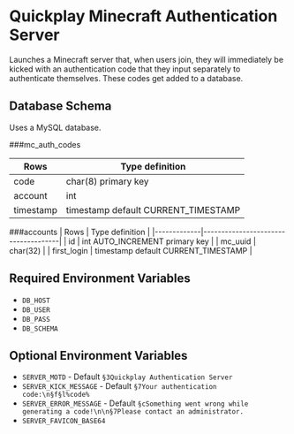 # Quickplay Minecraft Authentication Server
Launches a Minecraft server that, when users join, they will immediately be kicked with an authentication code that they
input separately to authenticate themselves. These codes get added to a database.

## Database Schema
Uses a MySQL database.

###mc_auth_codes

| Rows      | Type definition                     |
|-----------|-------------------------------------|
| code      | char(8) primary key                 |
| account   | int                                 |
| timestamp | timestamp default CURRENT_TIMESTAMP |

###accounts
| Rows        | Type definition                     |
|-------------|-------------------------------------|
| id          | int AUTO_INCREMENT primary key      |
| mc_uuid     | char(32)                            |
| first_login | timestamp default CURRENT_TIMESTAMP |


## Required Environment Variables

- `DB_HOST`
- `DB_USER`
- `DB_PASS`
- `DB_SCHEMA`

## Optional Environment Variables

- `SERVER_MOTD` - Default `§3Quickplay Authentication Server`
- `SERVER_KICK_MESSAGE` - Default `§7Your authentication code:\n§f§l%code%`
- `SERVER_ERROR_MESSAGE` - Default `§cSomething went wrong while generating a code!\n\n§7Please contact an administrator.`
- `SERVER_FAVICON_BASE64`
